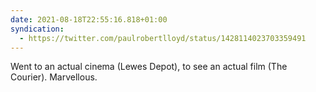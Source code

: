 ```yaml
---
date: 2021-08-18T22:55:16.818+01:00
syndication:
  - https://twitter.com/paulrobertlloyd/status/1428114023703359491
---
```

Went to an actual cinema (Lewes Depot), to see an actual film (The Courier). Marvellous.
